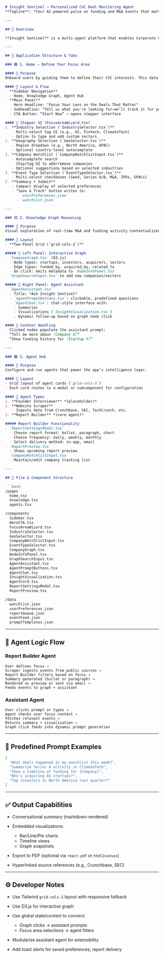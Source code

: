 ````markdown
# Insight Sentinel – Personalized CVC Deal Monitoring Agent  
**Tagline**: *Your AI-powered pulse on funding and M&A events that matter to you.*

---

## 🧭 Overview

**Insight Sentinel** is a multi-agent platform that enables Corporate Venture Capital (CVC) professionals to define strategic focus areas (industries, geographies, companies, and event types), visualize real-time market activity through an interactive knowledge graph, and interact with an intelligent agent assistant to generate personalized, actionable insights. The app is derived from the M&A Agent framework and is structured around three main tabs.

---

## 🧱 Application Structure & Tabs

### 🟦 1. Home – Define Your Focus Area

#### 📌 Purpose
Onboard users by guiding them to define their CVC interests. This data drives personalization for the entire platform: graph views, agent summaries, and reports.

#### 🔹 Layout & Flow
- **Sidebar Navigation**
  - Home, Knowledge Graph, Agent Hub
- **Main Panel**
  - Hero Headline: "Focus Your Lens on the Deals That Matter"
  - Subheadline: "Tell us what you're looking for—we’ll track it for you."
  - CTA Button: “Start Now” → opens stepper interface

#### 🔄 Stepper UI (FocusAreaWizard.tsx)
1. **Industry Selection (`IndustrySelector.tsx`)**
   - Multi-select tag UI (e.g., AI, Fintech, ClimateTech)
   - Option to type and add custom sectors
2. **Geography Selection (`GeoSelector.tsx`)**
   - Region dropdown (e.g., North America, APAC)
   - Optional country-level autocomplete
3. **Company Watchlist (`CompanyWatchlistInput.tsx`)**
   - Autocomplete search
   - Chip/tag UI to add/remove companies
   - Optional suggestions based on selected industries
4. **Event Type Selection (`EventTypeSelector.tsx`)**
   - Multi-select checkboxes (Seed, Series A/B, M&A, IPOs, SPACs)
5. **Summary + Submit**
   - Compact display of selected preferences
   - "Save & Track" button writes to:
     - `userPreferences.json`
     - `watchlist.json`

---

### 🟨 2. Knowledge Graph Reasoning

#### 📌 Purpose
Visual exploration of real-time M&A and funding activity contextualized to the user’s focus. Enables discovery, trend recognition, and intelligent interaction via assistant.

#### 🔹 Layout
- **Two-Panel Grid (`grid-cols-2`)**

##### 🔹 Left Panel: Interactive Graph
- `CompanyGraph.tsx` (D3.js)
  - Node types: startups, investors, acquirers, sectors
  - Edge types: funded_by, acquired_by, related_to
  - On click: emits metadata to `NodeInfoPanel.tsx`
- `GraphSearchInput.tsx` to add new companies/sectors

##### 🔸 Right Panel: Agent Assistant
- `AgentAssistant.tsx`
  - Title: *Ask Insight Sentinel*
  - `AgentPromptButtons.tsx`: clickable, predefined questions
  - `AgentChat.tsx`: chat-style interface with:
    - Summaries
    - Visualizations (`InsightVisualization.tsx`)
    - Dynamic follow-up based on graph node click

#### 🧠 Context Handling
- Clicked nodes populate the assistant prompt:  
  “Tell me more about [Company X]”  
  “Show funding history for [Startup Y]”

---

### 🟩 3. Agent Hub

#### 📌 Purpose
Configure and run agents that power the app’s intelligence layer.

#### 🔹 Layout
- Grid layout of agent cards (`grid-cols-3`)
- Each card routes to a modal or subcomponent for configuration

#### 🔧 Agent Types
1. **Founder Interviewer** *(placeholder)*
2. **Website Scraper**
   - Ingests data from Crunchbase, SEC, TechCrunch, etc.
3. **Report Builder** *(core agent)*

##### Report Builder Functionality
- `ReportSettingsModal.tsx`
  - Choose report format: bullet, paragraph, chart
  - Choose frequency: daily, weekly, monthly
  - Select delivery method: in-app, email
- `ReportPreview.tsx`
  - Shows upcoming report preview
- `CompanyWatchlistInput.tsx`
  - Maintain/edit company tracking list

---

## 📁 File & Component Structure

```bash
/pages
  home.tsx
  knowledge.tsx
  agents.tsx

/components
  Sidebar.tsx
  HeroCTA.tsx
  FocusAreaWizard.tsx
  IndustrySelector.tsx
  GeoSelector.tsx
  CompanyWatchlistInput.tsx
  EventTypeSelector.tsx
  CompanyGraph.tsx
  NodeInfoPanel.tsx
  GraphSearchInput.tsx
  AgentAssistant.tsx
  AgentPromptButtons.tsx
  AgentChat.tsx
  InsightVisualization.tsx
  AgentCard.tsx
  ReportSettingsModal.tsx
  ReportPreview.tsx

/data
  watchlist.json
  userPreferences.json
  reportQueue.json
  eventFeed.json
  promptTemplates.json
````

---

## 🤖 Agent Logic Flow

### Report Builder Agent

```plaintext
User defines focus → 
Scraper ingests events from public sources → 
Report Builder filters based on focus →
Summary generated (bullet or paragraph) →
Rendered as preview or sent via email →
Feeds events to graph + assistant
```

### Assistant Agent

```plaintext
User clicks prompt or types →
Agent checks user focus context →
Fetches relevant events →
Returns summary + visualization →
Graph click feeds into dynamic prompt generation
```

---

## 💬 Predefined Prompt Examples

```json
[
  "What deals happened in my watchlist this week?",
  "Summarize Series A activity in ClimateTech",
  "Show a timeline of funding for [Company]",
  "Who’s acquiring AI startups?",
  "Top investors in North America last quarter?"
]
```

---

## ✅ Output Capabilities

* Conversational summary (markdown-rendered)
* Embedded visualizations:

  * Bar/Line/Pie charts
  * Timeline views
  * Graph snapshots
* Export to PDF (optional via `react-pdf` or `html2canvas`)
* Hyperlinked source references (e.g., Crunchbase, SEC)

---

## ⚙️ Developer Notes

* Use Tailwind `grid-cols-2` layout with responsive fallback
* Use D3.js for interactive graph
* Use global state/context to connect:

  * Graph clicks → assistant prompts
  * Focus area selections → agent filters
* Modularize assistant agent for extensibility
* Add toast alerts for saved preferences, report delivery
